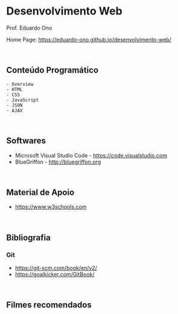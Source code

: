 # Desenvolvimento Web

Prof. Eduardo Ono

Home Page: https://eduardo-ono.github.io/desenvolvimento-web/

<br>

## Conteúdo Programático

```
- Overview
- HTML
- CSS
- JavaScript
- JSON
- AJAX
```
<br>

## Softwares
- Microsoft Visual Studio Code - https://code.visualstudio.com
- BlueGriffon - http://bluegriffon.org

<br>

## Material de Apoio
- https://www.w3schools.com

<br>

## Bibliografia

### Git
- https://git-scm.com/book/en/v2/
- https://goalkicker.com/GitBook/

<br>

## Filmes recomendados
